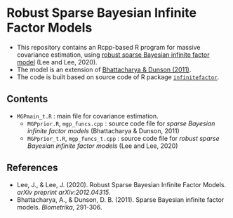 # Robust Sparse Bayesian Infinite Factor Models
* This repository contains an Rcpp-based R program for massive covariance estimation, using [robust sparse Bayesian infinite factor model](https://arxiv.org/abs/2012.04315) (Lee and Lee, 2020).
* The model is an extension of [Bhattacharya & Dunson (2011)](https://www.ncbi.nlm.nih.gov/pmc/articles/PMC3419391/).
* The code is built based on source code of R package [`infinitefactor`](https://rdrr.io/github/poworoznek/infinitefactor/).

## Contents
* `MGPmain_t.R` : main file for covariance estimation.
  * `MGPprior.R`, `mgp_funcs.cpp` : source code file for *sparse Bayesian infinite factor models* (Bhattacharya & Dunson, 2011)
  * `MGPprior_t.R`, `mgp_funcs_t.cpp` : source code file for *robust sparse Bayesian infinite factor models* (Lee and Lee, 2020)
## References
* Lee, J., & Lee, J. (2020). Robust Sparse Bayesian Infinite Factor Models. *arXiv preprint arXiv:2012.04315*.
* Bhattacharya, A., & Dunson, D. B. (2011). Sparse Bayesian infinite factor models. *Biometrika*, 291-306.
